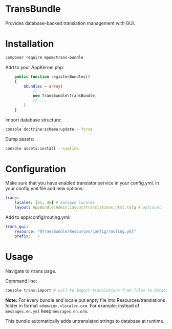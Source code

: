 # TransBundle
Provides database-backed translation management with GUI.

# Installation

```bash
composer require mpom/trans-bundle
```

Add to your AppKernel.php:
```php
    public function registerBundles()
    {
        $bundles = array(
            // ...
            new TransBundle\TransBundle,
            // ...
        )
    }
```

Import database structure:
```bash
console doctrine:schema:update --force
```

Dump assets:
```bash
console assets:install --symlink
```

# Configuration
Make sure that you have enabled translator service in your config.yml.
In your config.yml file add new options:
```yml
trans:
    locales: [en, de] # managed locales
    layout: AppBundle:Admin:Layout/translations.html.twig # optional, layout file
```

Add to app/config/routing.yml:
```yml
trans_gui:
    resource: "@TransBundle/Resources/config/routing.yml"
    prefix:   /
```

# Usage
Navigate to /trans page.

Command line:
```bash
console trans:import # call to import translations from files to database
```

**Note:**
For every bundle and locale put enpty file into Resources/translations folder in format `<domain>.<locale>.orm`.
For example: instead of `messages.en.yml` keep `messages.en.orm`.

This bundle automatically adds untranslated strings to database at runtime.